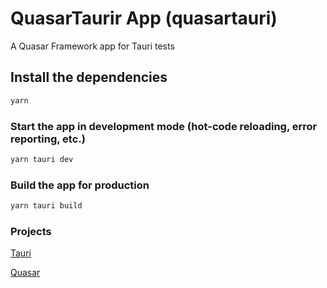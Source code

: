 # QuasarTaurir App (quasartauri)

A Quasar Framework app for Tauri tests

## Install the dependencies
```bash
yarn
```

### Start the app in development mode (hot-code reloading, error reporting, etc.)
```bash
yarn tauri dev
```

### Build the app for production
```bash
yarn tauri build
```

### Projects

[Tauri](http://tauri.studio)

[Quasar](http://quasar.dev)
